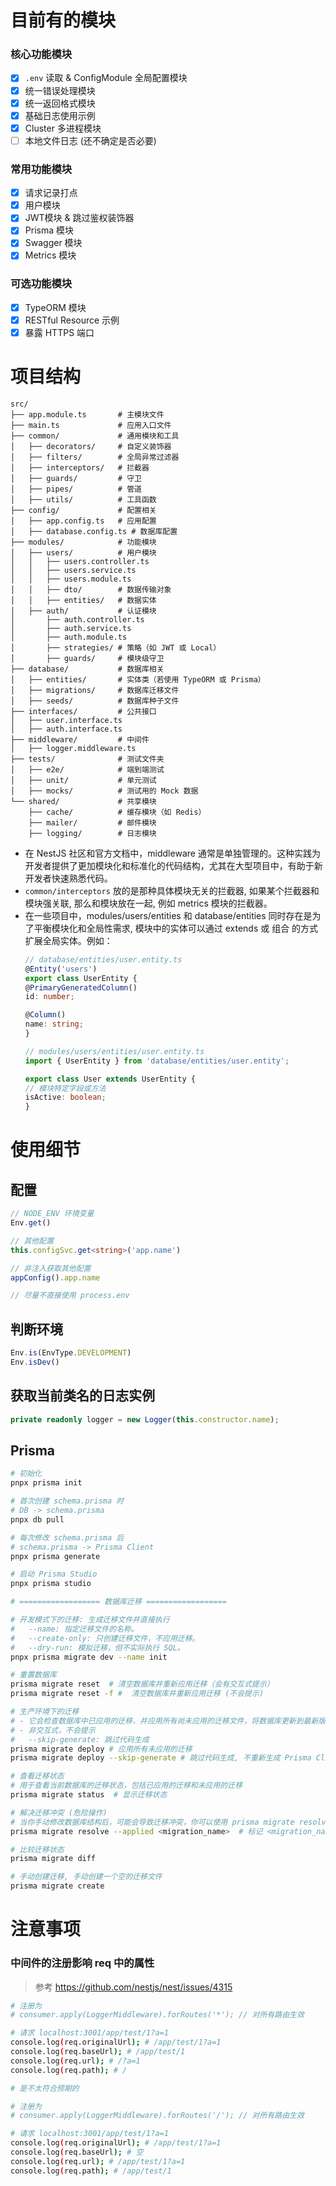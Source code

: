 # 目前有的模块

### 核心功能模块
- [x] `.env` 读取 & ConfigModule 全局配置模块
- [x] 统一错误处理模块
- [x] 统一返回格式模块
- [x] 基础日志使用示例
- [x] Cluster 多进程模块
- [ ] 本地文件日志 (还不确定是否必要)

### 常用功能模块
- [x] 请求记录打点
- [x] 用户模块
- [x] JWT模块 & 跳过鉴权装饰器
- [x] Prisma 模块
- [x] Swagger 模块
- [x] Metrics 模块

### 可选功能模块
- [x] TypeORM 模块
- [x] RESTful Resource 示例
- [x] 暴露 HTTPS 端口

# 项目结构
```
src/
├── app.module.ts       # 主模块文件
├── main.ts             # 应用入口文件
├── common/             # 通用模块和工具
│   ├── decorators/     # 自定义装饰器
│   ├── filters/        # 全局异常过滤器
│   ├── interceptors/   # 拦截器
│   ├── guards/         # 守卫
│   ├── pipes/          # 管道
│   ├── utils/          # 工具函数
├── config/             # 配置相关
│   ├── app.config.ts   # 应用配置
│   ├── database.config.ts # 数据库配置
├── modules/            # 功能模块
│   ├── users/          # 用户模块
│   │   ├── users.controller.ts
│   │   ├── users.service.ts
│   │   ├── users.module.ts
│   │   ├── dto/        # 数据传输对象
│   │   ├── entities/   # 数据实体
│   ├── auth/           # 认证模块
│       ├── auth.controller.ts
│       ├── auth.service.ts
│       ├── auth.module.ts
│       ├── strategies/ # 策略（如 JWT 或 Local）
│       ├── guards/     # 模块级守卫
├── database/           # 数据库相关
│   ├── entities/       # 实体类（若使用 TypeORM 或 Prisma）
│   ├── migrations/     # 数据库迁移文件
│   ├── seeds/          # 数据库种子文件
├── interfaces/         # 公共接口
│   ├── user.interface.ts
│   ├── auth.interface.ts
├── middleware/         # 中间件
│   ├── logger.middleware.ts
├── tests/              # 测试文件夹
│   ├── e2e/            # 端到端测试
│   ├── unit/           # 单元测试
│   ├── mocks/          # 测试用的 Mock 数据
└── shared/             # 共享模块
    ├── cache/          # 缓存模块（如 Redis）
    ├── mailer/         # 邮件模块
    ├── logging/        # 日志模块
```

- 在 NestJS 社区和官方文档中，middleware 通常是单独管理的。这种实践为开发者提供了更加模块化和标准化的代码结构，尤其在大型项目中，有助于新开发者快速熟悉代码。
- `common/interceptors` 放的是那种具体模块无关的拦截器, 如果某个拦截器和模块强关联, 那么和模块放在一起, 例如 metrics 模块的拦截器。
- 在一些项目中，modules/users/entities 和 database/entities 同时存在是为了平衡模块化和全局性需求, 模块中的实体可以通过 extends 或 组合 的方式扩展全局实体。例如：
    ```typescript
    // database/entities/user.entity.ts
    @Entity('users')
    export class UserEntity {
    @PrimaryGeneratedColumn()
    id: number;

    @Column()
    name: string;
    }

    // modules/users/entities/user.entity.ts
    import { UserEntity } from 'database/entities/user.entity';

    export class User extends UserEntity {
    // 模块特定字段或方法
    isActive: boolean;
    }
    ```

# 使用细节

## 配置
```typescript
// NODE_ENV 环境变量
Env.get()

// 其他配置
this.configSvc.get<string>('app.name')

// 非注入获取其他配置
appConfig().app.name

// 尽量不直接使用 process.env
```

## 判断环境
```typescript
Env.is(EnvType.DEVELOPMENT)
Env.isDev()
```

## 获取当前类名的日志实例
```typescript
private readonly logger = new Logger(this.constructor.name);
```

## Prisma
```bash
# 初始化
pnpx prisma init

# 首次创建 schema.prisma 时
# DB -> schema.prisma
pnpx db pull

# 每次修改 schema.prisma 后
# schema.prisma -> Prisma Client
pnpx prisma generate

# 启动 Prisma Studio
pnpx prisma studio

# ================== 数据库迁移 ==================

# 开发模式下的迁移: 生成迁移文件并直接执行
#   --name: 指定迁移文件的名称。
#   --create-only: 只创建迁移文件，不应用迁移。
#   --dry-run: 模拟迁移，但不实际执行 SQL。
pnpx prisma migrate dev --name init

# 重置数据库
prisma migrate reset  # 清空数据库并重新应用迁移（会有交互式提示）
prisma migrate reset -f #  清空数据库并重新应用迁移 (不会提示)

# 生产环境下的迁移
# - 它会检查数据库中已应用的迁移，并应用所有尚未应用的迁移文件，将数据库更新到最新版本。
# - 非交互式，不会提示
#   --skip-generate: 跳过代码生成
prisma migrate deploy # 应用所有未应用的迁移
prisma migrate deploy --skip-generate # 跳过代码生成, 不重新生成 Prisma Client

# 查看迁移状态
# 用于查看当前数据库的迁移状态，包括已应用的迁移和未应用的迁移
prisma migrate status  # 显示迁移状态

# 解决迁移冲突 (危险操作)
# 当你手动修改数据库结构后，可能会导致迁移冲突，你可以使用 prisma migrate resolve 将迁移标记为已应用，即使它没有实际执行。
prisma migrate resolve --applied <migration_name>  # 标记 <migration_name> 为已应用

# 比较迁移状态
prisma migrate diff

# 手动创建迁移, 手动创建一个空的迁移文件
prisma migrate create
```

# 注意事项

### 中间件的注册影响 req 中的属性
> 参考 https://github.com/nestjs/nest/issues/4315

```bash
# 注册为
# consumer.apply(LoggerMiddleware).forRoutes('*'); // 对所有路由生效

# 请求 localhost:3001/app/test/1?a=1
console.log(req.originalUrl); # /app/test/1?a=1
console.log(req.baseUrl); # /app/test/1
console.log(req.url); # /?a=1
console.log(req.path); # /

# 是不太符合预期的
```

```bash
# 注册为
# consumer.apply(LoggerMiddleware).forRoutes('/'); // 对所有路由生效

# 请求 localhost:3001/app/test/1?a=1
console.log(req.originalUrl); # /app/test/1?a=1
console.log(req.baseUrl); # 空
console.log(req.url); # /app/test/1?a=1
console.log(req.path); # /app/test/1
```